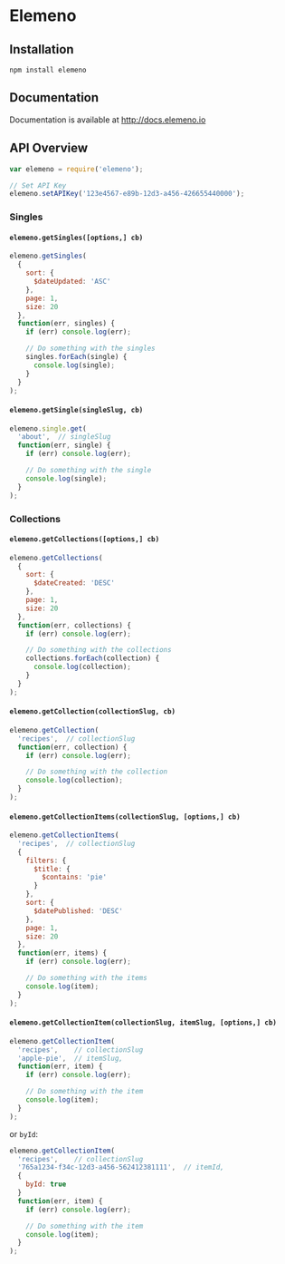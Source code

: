 # Elemeno

## Installation

`npm install elemeno`

## Documentation

Documentation is available at http://docs.elemeno.io

## API Overview

```js
var elemeno = require('elemeno');

// Set API Key
elemeno.setAPIKey('123e4567-e89b-12d3-a456-426655440000');
```

### Singles

#### `elemeno.getSingles([options,] cb)`

```js
elemeno.getSingles(
  {
    sort: {
      $dateUpdated: 'ASC'
    },
    page: 1,
    size: 20
  },
  function(err, singles) {
    if (err) console.log(err);

    // Do something with the singles
    singles.forEach(single) {
      console.log(single);
    }
  }
);
```

#### `elemeno.getSingle(singleSlug, cb)`

```js
elemeno.single.get(
  'about',  // singleSlug
  function(err, single) {
    if (err) console.log(err);

    // Do something with the single
    console.log(single);
  }
);
```

### Collections

#### `elemeno.getCollections([options,] cb)`

```js
elemeno.getCollections(
  {
    sort: {
      $dateCreated: 'DESC'
    },
    page: 1,
    size: 20
  },
  function(err, collections) {
    if (err) console.log(err);

    // Do something with the collections
    collections.forEach(collection) {
      console.log(collection);
    }
  }
);
```

#### `elemeno.getCollection(collectionSlug, cb)`

```js
elemeno.getCollection(
  'recipes',  // collectionSlug
  function(err, collection) {
    if (err) console.log(err);

    // Do something with the collection
    console.log(collection);
  }
);
```

#### `elemeno.getCollectionItems(collectionSlug, [options,] cb)`

```js
elemeno.getCollectionItems(
  'recipes',  // collectionSlug
  {
    filters: {
      $title: {
        $contains: 'pie'
      }
    },
    sort: {
      $datePublished: 'DESC'
    },
    page: 1,
    size: 20
  },
  function(err, items) {
    if (err) console.log(err);

    // Do something with the items
    console.log(item);
  }
);
```

#### `elemeno.getCollectionItem(collectionSlug, itemSlug, [options,] cb)`

```js
elemeno.getCollectionItem(
  'recipes',    // collectionSlug
  'apple-pie',  // itemSlug,
  function(err, item) {
    if (err) console.log(err);

    // Do something with the item
    console.log(item);
  }
);
```

or `byId`:

```js
elemeno.getCollectionItem(
  'recipes',    // collectionSlug
  '765a1234-f34c-12d3-a456-562412381111',  // itemId,
  {
    byId: true
  }
  function(err, item) {
    if (err) console.log(err);

    // Do something with the item
    console.log(item);
  }
);
```